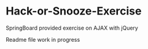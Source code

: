 # Hack-or-Snooze-Exercise
SpringBoard provided exercise on AJAX with jQuery

Readme file work in progress
